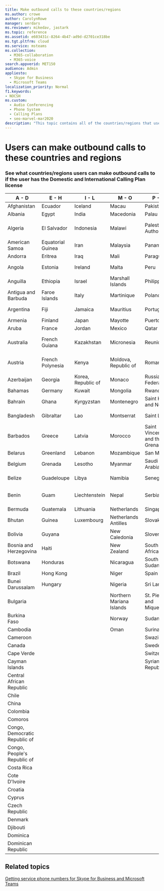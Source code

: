 ```yaml
---
title: Make outbound calls to these countries/regions
ms.author: crowe
author: CarolynRowe
manager: serdars
ms.reviewer: mikedav, jastark
ms.topic: reference
ms.assetid: e603431c-8264-4b47-ad9d-d2701ce318be
ms.tgt.pltfrm: cloud
ms.service: msteams
ms.collection: 
  - M365-collaboration
  - M365-voice
search.appverid: MET150
audience: Admin
appliesto: 
  - Skype for Business
  - Microsoft Teams
localization_priority: Normal
f1.keywords:
- NOCSH
ms.custom: 
  - Audio Conferencing
  - Phone System
  - Calling Plans
  - seo-marvel-mar2020
description: "This topic contains all of the countries/regions that users can place outbound calls to if they have a Calling Plan."
---
```


# Users can make outbound calls to these countries and regions

### See what countries/regions users can make outbound calls to if the user has the Domestic and International Calling Plan license

|**A - D**| **E - H**|**I - L**|**M - O**|**P - S**|**T - Z**|
---|---|---|---|---|---|
|Afghanistan|Ecuador |Iceland |Macau |Pakistan |Taiwan   |
|Albania|Egypt |India |Macedonia |Palau |Tajikistan   |
|Algeria|El Salvador |Indonesia |Malawi |Palestinian Authority |Tanzania, United Republic of  |
|American Samoa|Equatorial Guinea |Iran |Malaysia |Panama | Thailand   |
|Andorra |Eritrea |Iraq |Mali |Paraguay |Togo   |
|Angola |Estonia |Ireland |Malta |Peru | Trinidad and Tobago  |
|Anguilla |Ethiopia |Israel |Marshall Islands | Philippines | Turkey |
|Antigua and Barbuda | Faroe Islands |Italy |Martinique |Poland |Turkmenistan |
|Argentina|Fiji |Jamaica |Mauritius |Portugal |Turks and Caicos   |
|Armenia |Finland |Japan |Mayotte | Puerto Rico |Uganda  |
|Aruba |France |Jordan |Mexico |Qatar | Ukraine   |
|Australia |French Guiana |Kazakhstan |Micronesia |Reunion |United Arab Emirates (U.A.E)  |
|Austria |French Polynesia |Kenya |Moldova, Republic of |Romania |United Kingdom (U.K.) |
|Azerbaijan |Georgia |Korea, Republic of |Monaco | Russian Federation |United States (U.S.)  |
|Bahamas |Germany |Kuwait |Mongolia |Rwanda | Uruguay |
|Bahrain |Ghana |Kyrgyzstan |Montenegro | Saint Kitts and Nevis |Uzbekistan  |
|Bangladesh |Gibraltar |Lao |Montserrat | Saint Lucia |Vatican City State  |
|Barbados |Greece |Latvia |Morocco |Saint Vincent and the Grenadines |Venezuela   |
|Belarus |Greenland |Lebanon |Mozambique | San Marino |Viet Nam  |
|Belgium |Grenada |Lesotho |Myanmar | Saudi Arabia | Virgin Islands (British) |
|Belize |Guadeloupe |Libya |Namibia |Senegal | Virgin Islands (U.S.)  |
|Benin |Guam |Liechtenstein |Nepal | Serbia | Wallis and Futuna Islands  |
|Bermuda |Guatemala |Lithuania |Netherlands |Singapore |Yemen |
|Bhutan |Guinea |Luxembourg |Netherlands Antilles |Slovakia |Zambia  |
|Bolivia |Guyana| |New Caledonia |Slovenia |Zimbabwe |
|Bosnia and Herzegovina |Haiti ||New Zealand |South Africa | 
|Botswana |Honduras ||Nicaragua |South Sudan |
|Brazil |Hong Kong ||Niger |Spain | 
|Bunei Darussalam |Hungary ||Nigeria |Sri Lanka | 
|Bulgaria |||Northern Mariana Islands |St. Pierre and Miquelon |
|Burkina Faso |||Norway |Sudan |
|Cambodia |||Oman |Suriname | 
|Cameroon ||||Swaziland |
|Canada ||||Sweden | 
|Cape Verde ||||Switzerland |
|Cayman Islands ||||Syrian Arab Republic |
|Central African Republic |
|Chile |
|China |
|Colombia |
|Comoros |
|Congo, Democratic Republic of |
|Congo, People's Republic of |
|Costa Rica |
|Cote D'Ivoire |
|Croatia |
|Cyprus |
|Czech Republic |
|Denmark |
|Djibouti |
|Dominica |
|Dominican Republic |

## Related topics

[Getting service phone numbers for Skype for Business and Microsoft Teams](../getting-service-phone-numbers.md)

  
